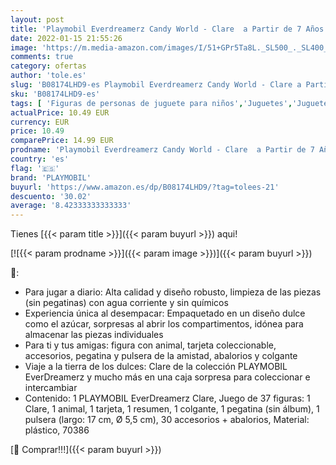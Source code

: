 ```yaml
---
layout: post
title: 'Playmobil Everdreamerz Candy World - Clare  a Partir de 7 Años  70386 '
date: 2022-01-15 21:55:26
image: 'https://m.media-amazon.com/images/I/51+GPr5Ta8L._SL500_._SL400_.jpg'
comments: true
category: ofertas
author: 'tole.es'
slug: 'B08174LHD9-es Playmobil Everdreamerz Candy World - Clare a Partir de 7...'
sku: 'B08174LHD9-es'
tags: [ 'Figuras de personas de juguete para niños','Juguetes','Juguetes y juegos','Muñecos y figuras','playmobil', ]
actualPrice: 10.49 EUR
currency: EUR
price: 10.49
comparePrice: 14.99 EUR
prodname: 'Playmobil Everdreamerz Candy World - Clare  a Partir de 7 Años  70386 '
country: 'es'
flag: '🇪🇸'
brand: 'PLAYMOBIL'
buyurl: 'https://www.amazon.es/dp/B08174LHD9/?tag=tolees-21'
descuento: '30.02'
average: '8.42333333333333'
---
```


Tienes [{{< param title >}}]({{< param buyurl >}}) aqui!

[![{{< param prodname >}}]({{< param image >}})]({{< param buyurl >}})

🔎:

- Para jugar a diario: Alta calidad y diseño robusto, limpieza de las piezas (sin pegatinas) con agua corriente y sin químicos
- Experiencia única al desempacar: Empaquetado en un diseño dulce como el azúcar, sorpresas al abrir los compartimentos, idónea para almacenar las piezas individuales
- Para ti y tus amigas: figura con animal, tarjeta coleccionable, accesorios, pegatina y pulsera de la amistad, abalorios y colgante
- Viaje a la tierra de los dulces: Clare de la colección PLAYMOBIL EverDreamerz y mucho más en una caja sorpresa para coleccionar e intercambiar
- Contenido: 1 PLAYMOBIL EverDreamerz Clare, Juego de 37 figuras: 1 Clare, 1 animal, 1 tarjeta, 1 resumen, 1 colgante, 1 pegatina (sin álbum), 1 pulsera (largo: 17 cm, Ø 5,5 cm), 30 accesorios + abalorios, Material: plástico, 70386

[🛒 Comprar!!!]({{< param buyurl >}})

